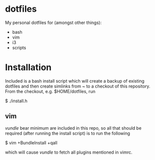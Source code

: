 dotfiles
========

My personal dotfiles for (amongst other things):
* bash
* vim
* i3
* scripts

# Installation
Included is a bash install script which will create a backup of existing dotfiles and then create simlinks from ~ to a checkout of this repository.
From the checkout, e.g. $HOME/dotfiles, run

  $ ./install.h
## vim
_vundle_ bear minimum are included in this repo, so all that should be required (after running the install script) is to run the following

  $ vim +BundleInstall +qall

which will cause _vundle_ to fetch all plugins mentioned in vimrc.
